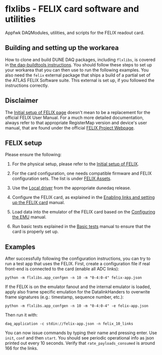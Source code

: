 # flxlibs - FELIX card software and utilities 
Appfwk DAQModules, utilities, and scripts for the FELIX readout card.

## Building and setting up the workarea
How to clone and build DUNE DAQ packages, including `flxlibs`, is covered in [the daq-buildtools instructions](https://dune-daq-sw.readthedocs.io/en/latest/packages/daq-buildtools/). You should follow these steps to set up your workarea that you can then use to run the following examples. You also need the `felix` external package that ships a build of a partial set of the ATLAS FELIX Software suite. This external is set up, if you followed the instructions correctly. 

## Disclaimer
The [Initial setup of FELIX page](Initial-setup-of-FELIX.md) doesn't mean to be a replacement for the official FELIX User Manual. For a much more detailed documentation, always refer to that appropriate RegisterMap version and device's user manual, that are found under the official [FELIX Project Webpage](https://atlas-project-felix.web.cern.ch/atlas-project-felix/).

## FELIX setup
Please ensure the following:

1. For the physical setup, please refer to the [Initial setup of FELIX](Initial-setup-of-FELIX.md).

2. For the card configuration, one needs compatible firmware and FELIX configuration sets. The list is under [FELIX Assets](FELIX-assets.md#compatibility_list).

3. Use the [Local driver](Local-driver.md) from the appropriate dunedaq release.

4. Configure the FELIX card, as explained in the [Enabling links and setting up the FELIX card](Enabling-links-and-setting-the-superchunk-factor.md) manual.

5. Load data into the emulator of the FELIX card based on the [Configuring the EMU](Configuring-the-EMU.md) manual.

6. Run basic tests explained in the [Basic tests](Basic-tests.md) manual to ensure that the card is properly set up.

## Examples
After successfully following the configuration instructions, you can try to run a test app that uses the FELIX.
First, create a configuration file if real front-end is connected to the card (enable all ADC links):

    python -m flxlibs.app_confgen -n 10 -m "0-4:0-4" felix-app.json
    
If the FELIX is on the emulator fanout and the internal emulator is loaded, apply also frame specific emulation for the DatalinkHanders to overwrite frame signatures (e.g.: timestamp, sequence number, etc.):

    python -m flxlibs.app_confgen -n 10 -m "0-4:0-4" -e felix-app.json

Then run it with:

    daq_application -c stdin://felix-app.json -n felix_10_links
    
You can now issue commands by typing their name and pressing enter. Use `init`, `conf` and then `start`. You should see periodic operational info as json printed out every 10 seconds. Verify that `rate_payloads_consumed` is around 166 for the links.

